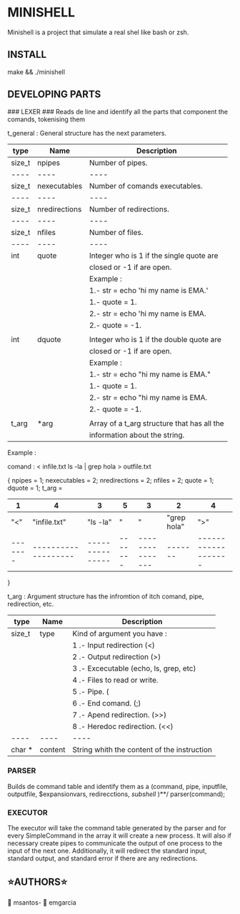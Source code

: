 # MINISHELL #
Minishell is a project that simulate a real shel like bash or zsh.

## INSTALL ##
 make && ./minishell

## DEVELOPING PARTS ##

### LEXER ###
Reads de line and identify all the parts that component the comands, tokenising them


t_general : General structure has the next parameters.

|	type	|		Name		|		Description								|
|-----------|-------------------|-----------------------------------------------|
|	size_t	|	npipes			|	Number of pipes.							|
|	----	|		----		|					----						|
|	size_t	|	nexecutables		|	Number of comands executables.				|
|	----	|		----		|					----						|
|	size_t	|	nredirections	|	Number of redirections.						|
|	----	|		----		|					----						|
|	size_t	|	nfiles			|	Number of files.							|
|	----	|		----		|					----						|
|	int		|	quote			|	Integer who is 1 if the single quote are	|
|			|					|	closed or -1 if are open.					|
|			|					|	Example :									|
|			|					|	1.- str = echo 'hi my name is EMA.'			|
|			|					|	1.- quote = 1. 								|
|			|					|	2.- str = echo 'hi my name is EMA.			|
|			|					|	2.- quote = -1. 							|
|	    	|		    		|					    						|
|	int		|	dquote			|	Integer who is 1 if the double quote are	|
|			|					|	closed or -1 if are open.					|
|			|					|	Example :									|
|			|					|	1.- str = echo "hi my name is EMA."			|
|			|					|	1.- quote = 1. 								|
|			|					|	2.- str = echo "hi my name is EMA.			|
|			|					|	2.- quote = -1. 							|
|	    	|			    	|						    					|
|	t_arg	|	*arg			|	Array of a t_arg structure that has all the	|
|			|					|	information about the string.				|



Example :

comand : < infile.txt ls -la | grep hola > outfile.txt

{
	npipes = 1;
	nexecutables = 2;
	nredirections = 2;
	nfiles = 2;
	quote = 1;
	dquote = 1;
	t_arg =

|	1	|		4			|		3		|	5	|		3		|	2	|		4			|
|-------|-------------------|---------------|-------|---------------|-------|-------------------|
|	"<"	|	"infile.txt"	|	"ls -la"	|	"|"	|	"grep hola"	|	">"	|	"outfile.txt"	|
|-------|-------------------|---------------|-------|---------------|-------|-------------------|

}

t_arg : Argument structure has the infromtion of itch comand, pipe, redirection, etc.


|	type	|		Name		|		Description								|
|-----------|-------------------|-----------------------------------------------|
|	size_t	|	type			|	Kind of argument you have : 				|
|			|					|	1 .- Input redirection (<)					|
|			|					|	2 .- Output redirection (>)					|
|			|					|	3 .- Excecutable (echo, ls, grep, etc)		|
|			|					|	4 .- Files to read or write.				|
|			|					|	5 .- Pipe. (|)								|
|			|					|	6 .- End comand. (;)						|
|			|					|	7 .- Apend redirection. (>>)				|
|			|					|	8 .- Heredoc redirection. (<<)				|
|	----	|		----		|					----						|
|	char *	|	content			|	String whith the content of the instruction	|

### PARSER ###
Builds de command table and identify them as a (command, pipe, inputfile, outputfile, $expansionvars, redirecctions, *subshell* )**/ 
parser(command);
	
### EXECUTOR ###

The executor will take the command table generated by the parser and for every 
SimpleCommand in the array it will create a new process. It will also if necessary create pipes 
to communicate the output of one process to the input of the next one. Additionally, it will 
redirect the standard input, standard output, and standard error if there are any redirections.

## :star:AUTHORS:star: ##
:boy: msantos- 
:boy: emgarcia